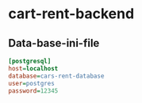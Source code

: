 # cart-rent-backend

## Data-base-ini-file

```ini
[postgresql]
host=localhost
database=cars-rent-database
user=postgres
password=12345
```
